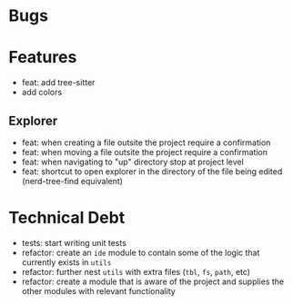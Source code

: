 # Bugs

# Features

- feat: add tree-sitter
- add colors

## Explorer

- feat: when creating a file outsite the project require a confirmation
- feat: when moving a file outsite the project require a confirmation
- feat: when navigating to "up" directory stop at project level
- feat: shortcut to open explorer in the directory of the file being edited (nerd-tree-find equivalent)

# Technical Debt

- tests: start writing unit tests
- refactor: create an `ide` module to contain some of the logic that currently exists in `utils`
- refactor: further nest `utils` with extra files (`tbl`, `fs`, `path`, etc)
- refactor: create a module that is aware of the project and supplies the other modules with relevant functionality

